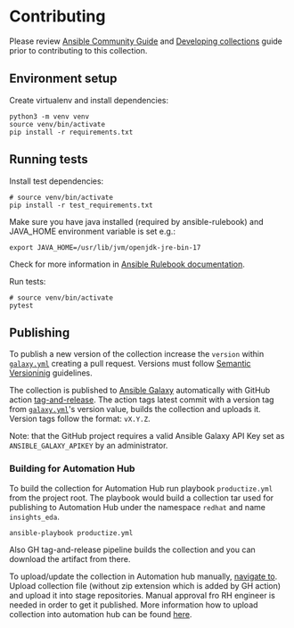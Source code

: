 # Contributing

Please review [Ansible Community Guide](https://docs.ansible.com/ansible/devel/community/index.html)
and [Developing collections](https://docs.ansible.com/ansible/devel/dev_guide/developing_collections.html#contributing-to-collections)
guide prior to contributing to this collection.

## Environment setup

Create virtualenv and install dependencies:
```
python3 -m venv venv
source venv/bin/activate
pip install -r requirements.txt
```

## Running tests

Install test dependencies:
```
# source venv/bin/activate
pip install -r test_requirements.txt
```

Make sure you have java installed (required by ansible-rulebook) and JAVA_HOME environment variable is set e.g.:
```
export JAVA_HOME=/usr/lib/jvm/openjdk-jre-bin-17
```

Check for more information in [Ansible Rulebook documentation](https://ansible.readthedocs.io/projects/rulebook/en/latest/installation.html).


Run tests:
```
# source venv/bin/activate
pytest
```

## Publishing

To publish a new version of the collection increase the `version` within [`galaxy.yml`](galaxy.yml)
creating a pull request. Versions must follow [Semantic Versioninig](https://semver.org/)
guidelines.

The collection is published to [Ansible Galaxy](https://galaxy.ansible.com/ui/repo/published/redhatinsights/eda/)
automatically with GitHub action [tag-and-release](.github/workflows/tag-and-release.yaml).
The action tags latest commit with a version tag from [`galaxy.yml`](galaxy.yml)'s version value, builds the collection and uploads it. Version tags follow the format: `vX.Y.Z`.

Note: that the GitHub project requires a valid Ansible Galaxy API Key set as `ANSIBLE_GALAXY_APIKEY`
by an administrator.

### Building for Automation Hub

To build the collection for Automation Hub run playbook `productize.yml` from the project root.
The playbook would build a collection tar used for publishing to Automation Hub
under the namespace `redhat` and name `insights_eda`.


```
ansible-playbook productize.yml
```

Also GH tag-and-release pipeline builds the collection and you can download the artifact from there.

To upload/update the collection in Automation hub manually, [navigate to](https://console.redhat.com/ansible/automation-hub/repo/published/redhat/insights_eda).
Upload collection file (without zip extension which is added by GH action) and upload it into stage repositories. Manual approval fro RH engineer is needed in order to get it published.
More information how to upload collection into automation hub can be found [here](https://docs.redhat.com/en/documentation/red_hat_ansible_automation_platform/2.5/html/managing_automation_content/managing-collections-hub#proc-uploading-collections).
